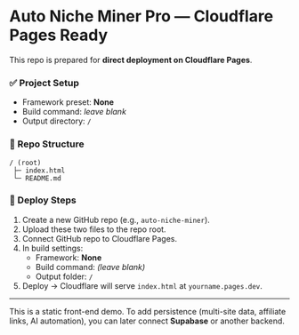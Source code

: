 # Auto Niche Miner Pro — Cloudflare Pages Ready

This repo is prepared for **direct deployment on Cloudflare Pages**.

### ✅ Project Setup
- Framework preset: **None**
- Build command: *leave blank*
- Output directory: `/`

### 📂 Repo Structure
```
/ (root)
 ├─ index.html
 └─ README.md
```

### 🚀 Deploy Steps
1. Create a new GitHub repo (e.g., `auto-niche-miner`).
2. Upload these two files to the repo root.
3. Connect GitHub repo to Cloudflare Pages.
4. In build settings:
   - Framework: **None**
   - Build command: *(leave blank)*
   - Output folder: `/`
5. Deploy → Cloudflare will serve `index.html` at `yourname.pages.dev`.

---
This is a static front-end demo. To add persistence (multi-site data, affiliate links, AI automation), you can later connect **Supabase** or another backend.
